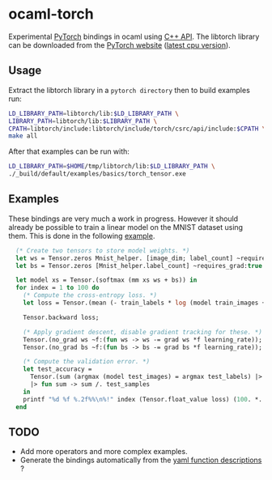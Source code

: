 # ocaml-torch
Experimental [PyTorch](https://pytorch.org) bindings in ocaml using [C++ API](https://pytorch.org/cppdocs/).
The libtorch library can be downloaded from the [PyTorch website](https://pytorch.org/resources) ([latest cpu version](https://download.pytorch.org/libtorch/nightly/cpu/libtorch-shared-with-deps-latest.zip)).

## Usage
Extract the libtorch library in a `pytorch directory` then to build examples run:

```bash
LD_LIBRARY_PATH=libtorch/lib:$LD_LIBRARY_PATH \
LIBRARY_PATH=libtorch/lib:$LIBRARY_PATH \
CPATH=libtorch/include:libtorch/include/torch/csrc/api/include:$CPATH \
make all
```

After that examples can be run with:
```bash
LD_LIBRARY_PATH=$HOME/tmp/libtorch/lib:$LD_LIBRARY_PATH \
./_build/default/examples/basics/torch_tensor.exe
```

## Examples

These bindings are very much a work in progress. However it should already
be possible to train a linear model on the MNIST dataset using them.
This is done in the following [example](https://github.com/LaurentMazare/ocaml-torch/blob/master/examples/mnist/linear.ml).

```ocaml
  (* Create two tensors to store model weights. *)
  let ws = Tensor.zeros Mnist_helper. [image_dim; label_count] ~requires_grad:true in
  let bs = Tensor.zeros [Mnist_helper.label_count] ~requires_grad:true in

  let model xs = Tensor.(softmax (mm xs ws + bs)) in
  for index = 1 to 100 do
    (* Compute the cross-entropy loss. *)
    let loss = Tensor.(mean (- train_labels * log (model train_images +f 1e-6))) in

    Tensor.backward loss;

    (* Apply gradient descent, disable gradient tracking for these. *)
    Tensor.(no_grad ws ~f:(fun ws -> ws -= grad ws *f learning_rate));
    Tensor.(no_grad bs ~f:(fun bs -> bs -= grad bs *f learning_rate));

    (* Compute the validation error. *)
    let test_accuracy =
      Tensor.(sum (argmax (model test_images) = argmax test_labels) |> float_value)
      |> fun sum -> sum /. test_samples
    in
    printf "%d %f %.2f%%\n%!" index (Tensor.float_value loss) (100. *. test_accuracy);
  end

```

## TODO

* Add more operators and more complex examples.
* Generate the bindings automatically from the [yaml function descriptions](https://github.com/pytorch/pytorch/blob/master/aten/src/ATen/native/native_functions.yaml) ?
